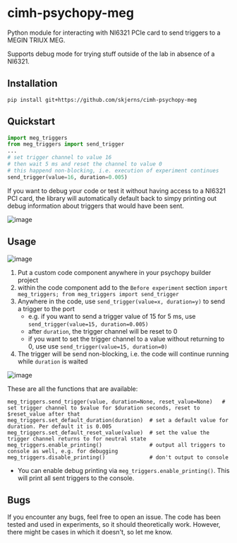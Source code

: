 # cimh-psychopy-meg

Python module for interacting with NI6321 PCIe card to send triggers to a MEGIN TRIUX MEG.

Supports debug mode for trying stuff outside of the lab in absence of a NI6321.

## Installation

`pip install git+https://github.com/skjerns/cimh-psychopy-meg`

## Quickstart

```Python
import meg_triggers
from meg_triggers import send_trigger
...
# set trigger channel to value 16 
# then wait 5 ms and reset the channel to value 0
# this happend non-blocking, i.e. execution of experiment continues
send_trigger(value=16, duration=0.005)
```

If you want to debug your code or test it without having access to a NI6321 PCI card, the library will automatically default back to simpy printing out debug information about triggers that would have been sent.

![image](https://github.com/skjerns/cimh-psychopy-MEG/assets/14980558/2804ad4f-1b7b-47f3-a4c1-add9e052c142)


## Usage

![image](https://github.com/skjerns/psychopy-meg-triggers-cimh/assets/14980558/d3917f05-a28f-404d-8f79-a7a5063e691b)


1. Put a custom code component anywhere in your psychopy builder project
2. within the code component add to the `Before experiment` section `import meg_triggers; from meg_triggers import send_trigger`
3. Anywhere in the code, use `send_trigger(value=x, duration=y)` to send a trigger to the port
    - e.g. if you want to send a trigger value of 15 for 5 ms, use `send_trigger(value=15, duration=0.005)`
    - after `duration`, the trigger channel will be reset to 0
    - if you want to set the trigger channel to a value without returning to 0, use use `send_trigger(value=15, duration=0)`
5. The trigger will be send non-blocking, i.e. the code will continue running while `duration` is waited

![image](https://github.com/skjerns/psychopy-meg-triggers-cimh/assets/14980558/02771e5e-8f7a-4e73-aacf-ed67a04b880a)


These are all the functions that are available:
```
meg_triggers.send_trigger(value, duration=None, reset_value=None)   # set trigger channel to $value for $duration seconds, reset to $reset_value after that
meg_triggers.set_default_duration(duration)  # set a default value for duration. Per default it is 0.005
meg_triggers.set_default_reset_value(value)  # set the value the trigger channel returns to for neutral state
meg_triggers.enable_printing()               # output all triggers to console as well, e.g. for debugging
meg_triggers.disable_printing()              # don't output to console
```

- You can enable debug printing via `meg_triggers.enable_printing()`. This will print all sent triggers to the console.

## Bugs

If you encounter any bugs, feel free to open an issue. The code has been tested and used in experiments, so it should theoretically work. However, there might be cases in which it doesn't, so let me know.
